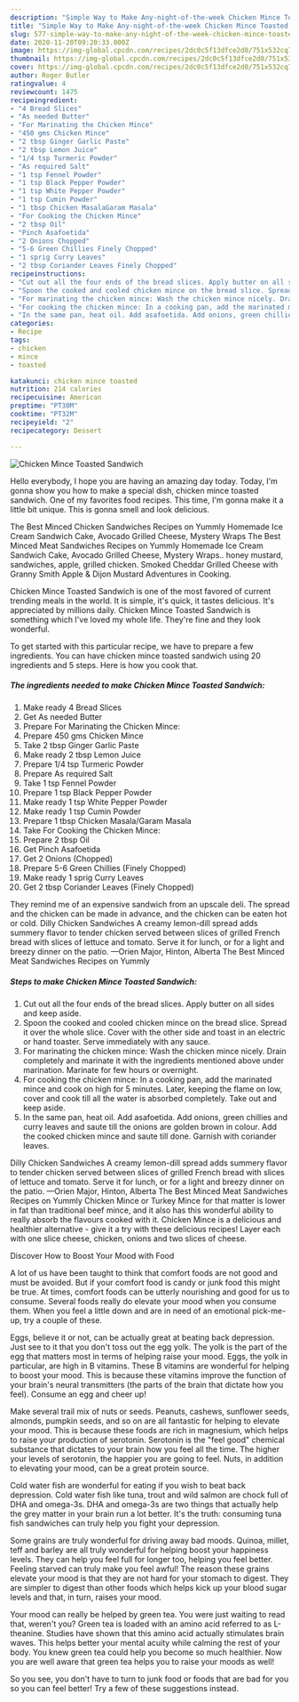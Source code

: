 ```yaml
---
description: "Simple Way to Make Any-night-of-the-week Chicken Mince Toasted Sandwich"
title: "Simple Way to Make Any-night-of-the-week Chicken Mince Toasted Sandwich"
slug: 577-simple-way-to-make-any-night-of-the-week-chicken-mince-toasted-sandwich
date: 2020-11-20T09:20:33.000Z
image: https://img-global.cpcdn.com/recipes/2dc0c5f13dfce2d0/751x532cq70/chicken-mince-toasted-sandwich-recipe-main-photo.jpg
thumbnail: https://img-global.cpcdn.com/recipes/2dc0c5f13dfce2d0/751x532cq70/chicken-mince-toasted-sandwich-recipe-main-photo.jpg
cover: https://img-global.cpcdn.com/recipes/2dc0c5f13dfce2d0/751x532cq70/chicken-mince-toasted-sandwich-recipe-main-photo.jpg
author: Roger Butler
ratingvalue: 4
reviewcount: 1475
recipeingredient:
- "4 Bread Slices"
- "As needed Butter"
- "For Marinating the Chicken Mince"
- "450 gms Chicken Mince"
- "2 tbsp Ginger Garlic Paste"
- "2 tbsp Lemon Juice"
- "1/4 tsp Turmeric Powder"
- "As required Salt"
- "1 tsp Fennel Powder"
- "1 tsp Black Pepper Powder"
- "1 tsp White Pepper Powder"
- "1 tsp Cumin Powder"
- "1 tbsp Chicken MasalaGaram Masala"
- "For Cooking the Chicken Mince"
- "2 tbsp Oil"
- "Pinch Asafoetida"
- "2 Onions Chopped"
- "5-6 Green Chillies Finely Chopped"
- "1 sprig Curry Leaves"
- "2 tbsp Coriander Leaves Finely Chopped"
recipeinstructions:
- "Cut out all the four ends of the bread slices. Apply butter on all sides and keep aside."
- "Spoon the cooked and cooled chicken mince on the bread slice. Spread it over the whole slice. Cover with the other side and toast in an electric or hand toaster. Serve immediately with any sauce."
- "For marinating the chicken mince: Wash the chicken mince nicely. Drain completely and marinate it with the ingredients mentioned above under marination. Marinate for few hours or overnight."
- "For cooking the chicken mince: In a cooking pan, add the marinated mince and cook on high for 5 minutes. Later, keeping the flame on low, cover and cook till all the water is absorbed completely. Take out and keep aside."
- "In the same pan, heat oil. Add asafoetida. Add onions, green chillies and curry leaves and saute till the onions are golden brown in colour. Add the cooked chicken mince and saute till done. Garnish with coriander leaves."
categories:
- Recipe
tags:
- chicken
- mince
- toasted

katakunci: chicken mince toasted 
nutrition: 214 calories
recipecuisine: American
preptime: "PT30M"
cooktime: "PT32M"
recipeyield: "2"
recipecategory: Dessert

---
```



![Chicken Mince Toasted Sandwich](https://img-global.cpcdn.com/recipes/2dc0c5f13dfce2d0/751x532cq70/chicken-mince-toasted-sandwich-recipe-main-photo.jpg)

Hello everybody, I hope you are having an amazing day today. Today, I'm gonna show you how to make a special dish, chicken mince toasted sandwich. One of my favorites food recipes. This time, I'm gonna make it a little bit unique. This is gonna smell and look delicious.

The Best Minced Chicken Sandwiches Recipes on Yummly Homemade Ice Cream Sandwich Cake, Avocado Grilled Cheese, Mystery Wraps The Best Minced Meat Sandwiches Recipes on Yummly Homemade Ice Cream Sandwich Cake, Avocado Grilled Cheese, Mystery Wraps.. honey mustard, sandwiches, apple, grilled chicken. Smoked Cheddar Grilled Cheese with Granny Smith Apple &amp; Dijon Mustard Adventures in Cooking.

Chicken Mince Toasted Sandwich is one of the most favored of current trending meals in the world. It is simple, it's quick, it tastes delicious. It's appreciated by millions daily. Chicken Mince Toasted Sandwich is something which I've loved my whole life. They're fine and they look wonderful.


To get started with this particular recipe, we have to prepare a few ingredients. You can have chicken mince toasted sandwich using 20 ingredients and 5 steps. Here is how you cook that.

<!--inarticleads1-->

##### The ingredients needed to make Chicken Mince Toasted Sandwich:

1. Make ready 4 Bread Slices
1. Get As needed Butter
1. Prepare For Marinating the Chicken Mince:
1. Prepare 450 gms Chicken Mince
1. Take 2 tbsp Ginger Garlic Paste
1. Make ready 2 tbsp Lemon Juice
1. Prepare 1/4 tsp Turmeric Powder
1. Prepare As required Salt
1. Take 1 tsp Fennel Powder
1. Prepare 1 tsp Black Pepper Powder
1. Make ready 1 tsp White Pepper Powder
1. Make ready 1 tsp Cumin Powder
1. Prepare 1 tbsp Chicken Masala/Garam Masala
1. Take For Cooking the Chicken Mince:
1. Prepare 2 tbsp Oil
1. Get Pinch Asafoetida
1. Get 2 Onions (Chopped)
1. Prepare 5-6 Green Chillies (Finely Chopped)
1. Make ready 1 sprig Curry Leaves
1. Get 2 tbsp Coriander Leaves (Finely Chopped)


They remind me of an expensive sandwich from an upscale deli. The spread and the chicken can be made in advance, and the chicken can be eaten hot or cold. Dilly Chicken Sandwiches A creamy lemon-dill spread adds summery flavor to tender chicken served between slices of grilled French bread with slices of lettuce and tomato. Serve it for lunch, or for a light and breezy dinner on the patio. —Orien Major, Hinton, Alberta The Best Minced Meat Sandwiches Recipes on Yummly 

<!--inarticleads2-->

##### Steps to make Chicken Mince Toasted Sandwich:

1. Cut out all the four ends of the bread slices. Apply butter on all sides and keep aside.
1. Spoon the cooked and cooled chicken mince on the bread slice. Spread it over the whole slice. Cover with the other side and toast in an electric or hand toaster. Serve immediately with any sauce.
1. For marinating the chicken mince: Wash the chicken mince nicely. Drain completely and marinate it with the ingredients mentioned above under marination. Marinate for few hours or overnight.
1. For cooking the chicken mince: In a cooking pan, add the marinated mince and cook on high for 5 minutes. Later, keeping the flame on low, cover and cook till all the water is absorbed completely. Take out and keep aside.
1. In the same pan, heat oil. Add asafoetida. Add onions, green chillies and curry leaves and saute till the onions are golden brown in colour. Add the cooked chicken mince and saute till done. Garnish with coriander leaves.


Dilly Chicken Sandwiches A creamy lemon-dill spread adds summery flavor to tender chicken served between slices of grilled French bread with slices of lettuce and tomato. Serve it for lunch, or for a light and breezy dinner on the patio. —Orien Major, Hinton, Alberta The Best Minced Meat Sandwiches Recipes on Yummly Chicken Mince or Turkey Mince for that matter is lower in fat than traditional beef mince, and it also has this wonderful ability to really absorb the flavours cooked with it. Chicken Mince is a delicious and healthier alternative - give it a try with these delicious recipes! Layer each with one slice cheese, chicken, onions and two slices of cheese. 

Discover How to Boost Your Mood with Food


A lot of us have been taught to think that comfort foods are not good and must be avoided. But if your comfort food is candy or junk food this might be true. At times, comfort foods can be utterly nourishing and good for us to consume. Several foods really do elevate your mood when you consume them. When you feel a little down and are in need of an emotional pick-me-up, try a couple of these.

Eggs, believe it or not, can be actually great at beating back depression. Just see to it that you don't toss out the egg yolk. The yolk is the part of the egg that matters most in terms of helping raise your mood. Eggs, the yolk in particular, are high in B vitamins. These B vitamins are wonderful for helping to boost your mood. This is because these vitamins improve the function of your brain's neural transmitters (the parts of the brain that dictate how you feel). Consume an egg and cheer up!

Make several trail mix of nuts or seeds. Peanuts, cashews, sunflower seeds, almonds, pumpkin seeds, and so on are all fantastic for helping to elevate your mood. This is because these foods are rich in magnesium, which helps to raise your production of serotonin. Serotonin is the "feel good" chemical substance that dictates to your brain how you feel all the time. The higher your levels of serotonin, the happier you are going to feel. Nuts, in addition to elevating your mood, can be a great protein source.

Cold water fish are wonderful for eating if you wish to beat back depression. Cold water fish like tuna, trout and wild salmon are chock full of DHA and omega-3s. DHA and omega-3s are two things that actually help the grey matter in your brain run a lot better. It's the truth: consuming tuna fish sandwiches can truly help you fight your depression. 

Some grains are truly wonderful for driving away bad moods. Quinoa, millet, teff and barley are all truly wonderful for helping boost your happiness levels. They can help you feel full for longer too, helping you feel better. Feeling starved can truly make you feel awful! The reason these grains elevate your mood is that they are not hard for your stomach to digest. They are simpler to digest than other foods which helps kick up your blood sugar levels and that, in turn, raises your mood.

Your mood can really be helped by green tea. You were just waiting to read that, weren't you? Green tea is loaded with an amino acid referred to as L-theanine. Studies have shown that this amino acid actually stimulates brain waves. This helps better your mental acuity while calming the rest of your body. You knew green tea could help you become so much healthier. Now you are well aware that green tea helps you to raise your moods as well!

So you see, you don't have to turn to junk food or foods that are bad for you so you can feel better! Try  a few  of  these  suggestions  instead.

